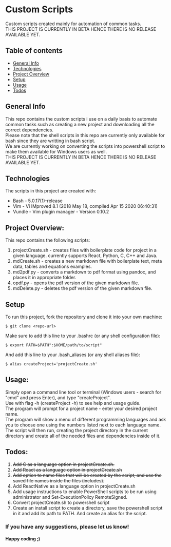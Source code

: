 # Custom Scripts
Custom scripts created mainly for automation of common tasks.\
THIS PROJECT IS CURRENTLY IN BETA HENCE THERE IS NO RELEASE AVAILABLE YET.

## Table of contents
* [General Info](#general-info)
* [Technologies](#technologies)
* [Project Overview](#project-overview)
* [Setup](#setup)
* [Usage](#usage)
* [Todos](#todos)

## General Info
This repo contains the custom scripts i use on a daily basis to automate common tasks such as creating a new project and downloading all the correct dependencies.\
Please note that the shell scripts in this repo are currently only available for bash since they are writting in bash script.\
We are currently working on converting the scripts into powershell script to make them available for Windows users as well.\
THIS PROJECT IS CURRENTLY IN BETA HENCE THERE IS NO RELEASE AVAILABLE YET.

## Technologies
The scripts in this project are created with:
* Bash - 5.0.17(1)-release
* Vim - Vi IMproved 8.1 (2018 May 18, compiled Apr 15 2020 06:40:31)
* Vundle - Vim plugin manager - Version 0.10.2
	
## Project Overview:
This repo contains the following scripts:
1) projectCreate.sh - creates files with boilerplate code for project in a given language. 
currently supports React, Python, C, C++ and Java.
2) mdCreate.sh - creates a new markdown file with boilerplate text, meta data, tables and equations examples.
3) md2pdf.py - converts a markdown to pdf format using pandoc, and places it in appropriate folder.
4) opdf.py - opens the pdf version of the given markdown file.
5) mdDelete.py - deletes the pdf version of the given markdown file.

## Setup
To run this project, fork the repository and clone it into your own machine:

```
$ git clone <repo-url>
```

Make sure to add this line to your .bashrc (or any shell configuration file):

```
$ export PATH=$PATH":$HOME/path/to/script"
```

And add this line to your .bash_aliases (or any shell aliases file):

```
$ alias createProject='projectCreate.sh' 
```

## Usage:
Simply open a command line tool or terminal (Windows users - search for "cmd" and press Enter), and type "createProject".\
Use with flag -h (createProject -h) to see help and usage guide.\
The program will prompt for a project name - enter your desired project name.\
The program will show a menu of different programming languages and ask you to choose one using the numbers listed next to each language name.\
The script will then run, creating the project directory in the current directory and create all of the needed files and dependencies inside of it.

## Todos:
1) ~~Add C as a language option in projectCreate.sh.~~
2) ~~Add React as a language option in projectCreate.sh~~
3) ~~Add option to name files that will be created by the script, and use the saved file names inside the files (includes).~~
4) Add ReactNative as a language option in projectCreate.sh
5) Add usage instructions to enable PowerShell scripts to be run using administrator and Set-ExecutionPolicy RemoteSigned.
6) Convert projectCreate.sh to powershell script
7) Create an install script to create a directory, save the powershell script in it and add its path to PATH. And create an alias for the script. 

### If you have any suggestions, please let us know!
#### Happy coding ;)

